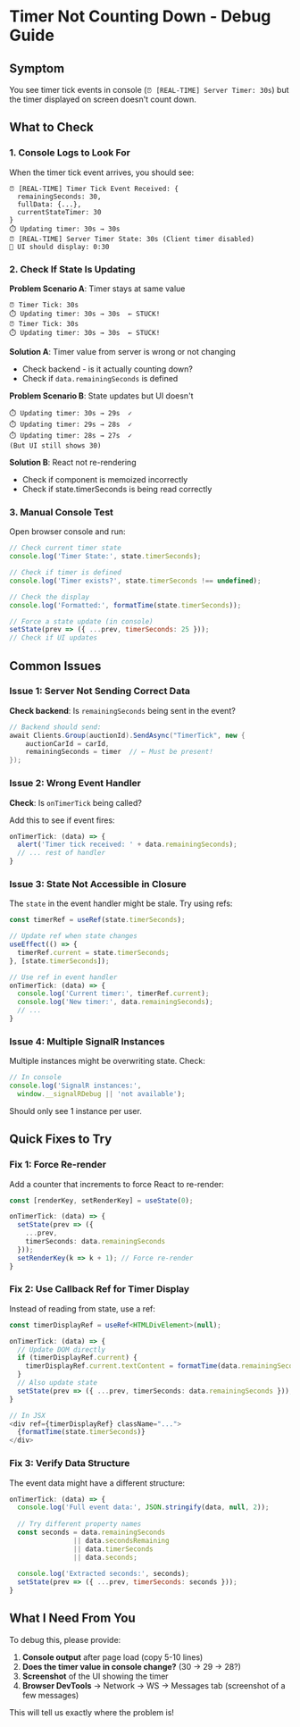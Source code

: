 # Timer Not Counting Down - Debug Guide

## Symptom
You see timer tick events in console (`⏰ [REAL-TIME] Server Timer: 30s`) but the timer displayed on screen doesn't count down.

## What to Check

### 1. Console Logs to Look For

When the timer tick event arrives, you should see:

```
⏰ [REAL-TIME] Timer Tick Event Received: {
  remainingSeconds: 30,
  fullData: {...},
  currentStateTimer: 30
}
⏱️ Updating timer: 30s → 30s
⏰ [REAL-TIME] Server Timer State: 30s (Client timer disabled)
🎨 UI should display: 0:30
```

### 2. Check If State Is Updating

**Problem Scenario A**: Timer stays at same value
```
⏰ Timer Tick: 30s
⏱️ Updating timer: 30s → 30s  ← STUCK!
⏰ Timer Tick: 30s
⏱️ Updating timer: 30s → 30s  ← STUCK!
```

**Solution A**: Timer value from server is wrong or not changing
- Check backend - is it actually counting down?
- Check if `data.remainingSeconds` is defined

**Problem Scenario B**: State updates but UI doesn't
```
⏱️ Updating timer: 30s → 29s  ✓
⏱️ Updating timer: 29s → 28s  ✓
⏱️ Updating timer: 28s → 27s  ✓
(But UI still shows 30)
```

**Solution B**: React not re-rendering
- Check if component is memoized incorrectly
- Check if state.timerSeconds is being read correctly

### 3. Manual Console Test

Open browser console and run:

```javascript
// Check current timer state
console.log('Timer State:', state.timerSeconds);

// Check if timer is defined
console.log('Timer exists?', state.timerSeconds !== undefined);

// Check the display
console.log('Formatted:', formatTime(state.timerSeconds));

// Force a state update (in console)
setState(prev => ({ ...prev, timerSeconds: 25 }));
// Check if UI updates
```

## Common Issues

### Issue 1: Server Not Sending Correct Data

**Check backend**: Is `remainingSeconds` being sent in the event?

```csharp
// Backend should send:
await Clients.Group(auctionId).SendAsync("TimerTick", new {
    auctionCarId = carId,
    remainingSeconds = timer  // ← Must be present!
});
```

### Issue 2: Wrong Event Handler

**Check**: Is `onTimerTick` being called?

Add this to see if event fires:
```javascript
onTimerTick: (data) => {
  alert('Timer tick received: ' + data.remainingSeconds);
  // ... rest of handler
}
```

### Issue 3: State Not Accessible in Closure

The `state` in the event handler might be stale. Try using refs:

```javascript
const timerRef = useRef(state.timerSeconds);

// Update ref when state changes
useEffect(() => {
  timerRef.current = state.timerSeconds;
}, [state.timerSeconds]);

// Use ref in event handler
onTimerTick: (data) => {
  console.log('Current timer:', timerRef.current);
  console.log('New timer:', data.remainingSeconds);
  // ...
}
```

### Issue 4: Multiple SignalR Instances

Multiple instances might be overwriting state. Check:

```javascript
// In console
console.log('SignalR instances:', 
  window.__signalRDebug || 'not available');
```

Should only see 1 instance per user.

## Quick Fixes to Try

### Fix 1: Force Re-render
Add a counter that increments to force React to re-render:

```typescript
const [renderKey, setRenderKey] = useState(0);

onTimerTick: (data) => {
  setState(prev => ({
    ...prev,
    timerSeconds: data.remainingSeconds
  }));
  setRenderKey(k => k + 1); // Force re-render
}
```

### Fix 2: Use Callback Ref for Timer Display

Instead of reading from state, use a ref:

```typescript
const timerDisplayRef = useRef<HTMLDivElement>(null);

onTimerTick: (data) => {
  // Update DOM directly
  if (timerDisplayRef.current) {
    timerDisplayRef.current.textContent = formatTime(data.remainingSeconds);
  }
  // Also update state
  setState(prev => ({ ...prev, timerSeconds: data.remainingSeconds }));
}

// In JSX
<div ref={timerDisplayRef} className="...">
  {formatTime(state.timerSeconds)}
</div>
```

### Fix 3: Verify Data Structure

The event data might have a different structure:

```javascript
onTimerTick: (data) => {
  console.log('Full event data:', JSON.stringify(data, null, 2));
  
  // Try different property names
  const seconds = data.remainingSeconds 
                || data.secondsRemaining 
                || data.timerSeconds 
                || data.seconds;
  
  console.log('Extracted seconds:', seconds);
  setState(prev => ({ ...prev, timerSeconds: seconds }));
}
```

## What I Need From You

To debug this, please provide:

1. **Console output** after page load (copy 5-10 lines)
2. **Does the timer value in console change?** (30 → 29 → 28?)
3. **Screenshot** of the UI showing the timer
4. **Browser DevTools** → Network → WS → Messages tab (screenshot of a few messages)

This will tell us exactly where the problem is!

